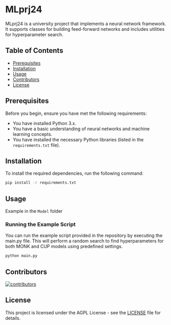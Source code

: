 # MLprj24

MLprj24 is a university project that implements a neural network framework. It supports classes for building feed-forward networks and includes utilities for hyperparameter search.
## Table of Contents
- [Prerequisites](#prerequisites)
- [Installation](#installation)
- [Usage](#usage)
- [Contributors](#contributors)
- [License](#license)

## Prerequisites

Before you begin, ensure you have met the following requirements:
- You have installed Python 3.x.
- You have a basic understanding of neural networks and machine learning concepts.
- You have installed the necessary Python libraries (listed in the `requirements.txt` file).

## Installation

To install the required dependencies, run the following command:

```bash
pip install -r requirements.txt
```

## Usage
Example in the `Model` folder

### Running the Example Script

You can run the example script provided in the repository by executing the main.py file. This will perform a random search to find hyperparameters for both MONK and CUP models using predefined settings.

```bash
python main.py
```

## Contributors

[![contributors](https://contrib.rocks/image?repo=VitoBarra/MLprj24)](https://github.com/VitoBarra/MLprj24/graphs/contributors)

## License
This project is licensed under the AGPL License - see the [LICENSE](https://github.com/VitoBarra/MLprj24/blob/main/LICENSE) file for details.